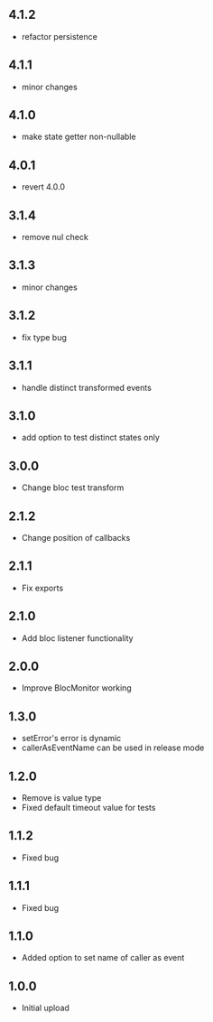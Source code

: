 ## 4.1.2

- refactor persistence

## 4.1.1

- minor changes

## 4.1.0

- make state getter non-nullable

## 4.0.1

- revert 4.0.0

## 3.1.4

- remove nul check

## 3.1.3

- minor changes

## 3.1.2

- fix type bug

## 3.1.1

- handle distinct transformed events

## 3.1.0

- add option to test distinct states only

## 3.0.0

- Change bloc test transform

## 2.1.2

- Change position of callbacks

## 2.1.1

- Fix exports

## 2.1.0

- Add bloc listener functionality

## 2.0.0

- Improve BlocMonitor working

## 1.3.0

- setError's error is dynamic
- callerAsEventName can be used in release mode

## 1.2.0

- Remove is value type
- Fixed default timeout value for tests

## 1.1.2

- Fixed bug

## 1.1.1

- Fixed bug

## 1.1.0

- Added option to set name of caller as event

## 1.0.0

- Initial upload
